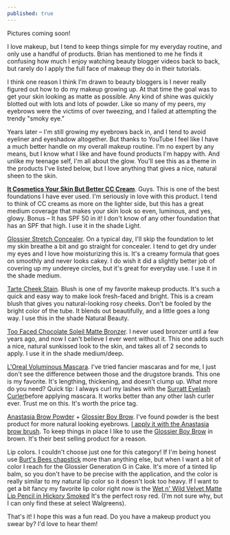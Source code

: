 ```yaml
---
published: true
---
```

Pictures coming soon! 

I love makeup, but I tend to keep things simple for my everyday routine, and only use a handful of products. Brian has mentioned to me he finds it confusing how much I enjoy watching beauty blogger videos back to back, but rarely do I apply the full face of makeup they do in their tutorials.  

I think one reason I think I'm drawn to beauty bloggers is I never really figured out how to do my makeup growing up. At that time the goal was to get your skin looking as matte as possible. Any kind of shine was quickly blotted out with lots and lots of powder. Like so many of my peers, my eyebrows were the victims of over tweezing, and I failed at attempting the trendy "smoky eye." 

Years later – I'm still growing my eyebrows back in, and I tend to avoid eyeliner and eyeshadow altogether. But thanks to YouTube I feel like I have a much better handle on my overall makeup routine. I'm no expert by any means, but I know what I like and have found products I'm happy with. And unlike my teenage self, I'm all about the glow. You'll see this as a theme in the products I've listed below, but I love anything that gives a nice, natural sheen to the skin. 

**[It Cosmetics Your Skin But Better CC Cream](https://www.sephora.com/product/your-skin-but-better-cc-cream-spf-50-P411885)**. Guys. This is one of the best foundations I have ever used. I'm seriously in love with this product. I tend to think of CC creams as more on the lighter side, but this has a great medium coverage that makes your skin look so even, luminous, and yes, glowy. Bonus – It has SPF 50 in it! I don't know of any other foundation that has an SPF that high. I use it in the shade Light. 

[Glossier Stretch Concealer](https://glossier.com?g_ref=8b6dce93f5bd81). On a typical day, I'll skip the foundation to let my skin breathe a bit and go straight for concealer. I tend to get dry under my eyes and I love how moisturizing this is. It's a creamy formula that goes on smoothly and never looks cakey. I do wish it did a slightly better job of covering up my undereye circles, but it's great for everyday use. I use it in the shade medium. 

[Tarte Cheek Stain](https://tartecosmetics.com/en_US/makeup/cheeks/blush-cheek-stain/cheek-stain/278.html?dwvar_278_color=natural%20beauty%20%28sheer%20rosy%20red%29&cgid=blush-cheekstain#start=7 ). Blush is one of my favorite makeup products. It's such a quick and easy way to make look fresh-faced and bright. This is a cream blush that gives you natural-looking rosy cheeks. Don't be fooled by the bright color of the tube. It blends out beautifully, and a little goes a long way. I use this in the shade Natural Beauty. 

[Too Faced Chocolate Soleil Matte Bronzer](https://www.sephora.com/product/chocolate-soleil-medium-deep-matte-bronzer-P229406?skuId=2064442&om_mmc=ppc-GG_1165716884_53825915260_aud-299050439958:pla-418043627462_2064442_257731948316_9031944_c&country_switch=us&lang=en&gclid=CMHVmYDwrNwCFWGPxQId08cAlw&gclsrc=ds). I never used bronzer until a few years ago, and now I can't believe I ever went without it. This one adds such a nice, natural sunkissed look to the skin, and takes all of 2 seconds to apply. I use it in the shade medium/deep. 

[L'Oreal Voluminous Mascara](https://www.amazon.com/gp/product/B004BIZ0PM/ref=as_li_tl?ie=UTF8&camp=1789&creative=9325&creativeASIN=B004BIZ0PM&linkCode=as2&tag=redletterda04-20&linkId=25097545d6e92bf62e3e818c99fc7081). I've tried fancier mascaras and for me, I just don't see the difference between those and the drugstore brands. This one is my favorite. It's lengthing, thickening, and doesn't clump up. What more do you need? Quick tip: I always curl my lashes with the [Surratt Eyelash Curler](https://www.sephora.com/product/relevee-lash-curler-P394163?skuId=1673482&icid2=products%20grid:p394163)before applying mascara. It works better than any other lash curler ever. Trust me on this. It's worth the price tag. 

[Anastasia Brow Powder](https://www.sephora.com/product/brow-powder-duo-P69300?skuId=929778&om_mmc=ppc-GG_1165716881_53825938700_aud-299050440478:pla-419487263469_929778_257731947962_9031944_c&country_switch=us&lang=en&gclid=CPCor-XyrNwCFaOhZQodn54Mdg&gclsrc=ds) + [Glossier Boy Brow](https://glossier.com?g_ref=8b6dce93f5bd81). I've found powder is the best product for more natural looking eyebrows. [I apply it with the Anastasia brow brush](https://www.amazon.com/gp/product/B0149KGY3S/ref=as_li_tl?ie=UTF8&camp=1789&creative=9325&creativeASIN=B0149KGY3S&linkCode=as2&tag=redletterda04-20&linkId=fddfdae1224bfdb3902005778477baea). To keep things in place I like to use the [Glossier Boy Brow](https://glossier.com?g_ref=8b6dce93f5bd81) in brown. It's their best selling product for a reason.  

Lip colors. I couldn't choose just one for this category! If I'm being honest use [Burt's Bees chapstick](https://www.amazon.com/gp/product/B00076TOUO/ref=as_li_tl?ie=UTF8&camp=1789&creative=9325&creativeASIN=B00076TOUO&linkCode=as2&tag=redletterda04-20&linkId=b5df0be9276ac5ca57636f669522df89) more than anything else, but when I want a bit of color I reach for the Glossier Generation G in Cake. It's more of a tinted lip balm, so you don't have to be precise with the application, and the color is really similar to my natural lip color so it doesn't look too heavy. If I want to get a bit fancy my favorite lip color right now is the [Wet n' Wild Velvet Matte Lip Pencil in Hickory Smoked](https://www.wetnwildbeauty.com/lips/lip-color/naked-protest-velvet-matte-lip-color.html) It's the perfect rosy red. (I'm not sure why, but I can only find these at select Walgreens).

That's it! I hope this was a fun read. Do you have a makeup product you swear by? I'd love to hear them!
